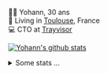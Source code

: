 <p>
  👨🏻 <bold>Yohann</bold>, 30 ans<br/>
  💼 Living in <a href="https://www.google.com/maps?q=toulouse">Toulouse</a>, France<br/>
  💻 CTO at <a href="https://trayvisor.com/">Trayvisor</a><br/>
</p>

<a href="https://github.com/anuraghazra/github-readme-stats"><img align="center" src="https://github-readme-stats-dviw-8taegaswk-yohann84ls-projects.vercel.app//api?username=yohann84L&show_icons=true&include_all_commits=true" alt="Yohann's github stats" /> </a>


<details>
  <summary>Some stats ...</summary><br/>
  

<!--START_SECTION:waka-->
![Code Time](http://img.shields.io/badge/Code%20Time-1%2C241%20hrs%201%20min-blue)

![Profile Views](http://img.shields.io/badge/Profile%20Views-0-blue)

**🐱 My GitHub Data** 

> 📦 441.0 kB Used in GitHub's Storage 
 > 
> 🏆 413 Contributions in the Year 2025
 > 
> 🚫 Not Opted to Hire
 > 
> 📜 26 Public Repositories 
 > 
> 🔑 21 Private Repositories 
 > 
**I'm an Early 🐤** 

```text
🌞 Morning                23606 commits       ████████░░░░░░░░░░░░░░░░░   30.00 % 
🌆 Daytime                45303 commits       ██████████████░░░░░░░░░░░   57.57 % 
🌃 Evening                9638 commits        ███░░░░░░░░░░░░░░░░░░░░░░   12.25 % 
🌙 Night                  142 commits         ░░░░░░░░░░░░░░░░░░░░░░░░░   00.18 % 
```
📅 **I'm Most Productive on Wednesday** 

```text
Monday                   14981 commits       █████░░░░░░░░░░░░░░░░░░░░   19.04 % 
Tuesday                  14713 commits       █████░░░░░░░░░░░░░░░░░░░░   18.70 % 
Wednesday                16282 commits       █████░░░░░░░░░░░░░░░░░░░░   20.69 % 
Thursday                 15921 commits       █████░░░░░░░░░░░░░░░░░░░░   20.23 % 
Friday                   15273 commits       █████░░░░░░░░░░░░░░░░░░░░   19.41 % 
Saturday                 542 commits         ░░░░░░░░░░░░░░░░░░░░░░░░░   00.69 % 
Sunday                   977 commits         ░░░░░░░░░░░░░░░░░░░░░░░░░   01.24 % 
```


📊 **This Week I Spent My Time On** 

```text
🕑︎ Time Zone: Europe/Paris

💬 Programming Languages: 
Image (svg)              6 hrs 11 mins       ███████████████████████░░   91.20 % 
Other                    30 mins             ██░░░░░░░░░░░░░░░░░░░░░░░   07.59 % 
JSON                     4 mins              ░░░░░░░░░░░░░░░░░░░░░░░░░   01.14 % 
Python                   0 secs              ░░░░░░░░░░░░░░░░░░░░░░░░░   00.06 % 

🔥 Editors: 
Figma                    5 hrs 30 mins       ████████████████████░░░░░   81.10 % 
Zed                      1 hr 12 mins        ████░░░░░░░░░░░░░░░░░░░░░   17.70 % 
Cursor                   4 mins              ░░░░░░░░░░░░░░░░░░░░░░░░░   01.20 % 

💻 Operating System: 
Mac                      6 hrs 47 mins       █████████████████████████   100.00 % 
```

**I Mostly Code in Python** 

```text
Python                   25 repos            █████████████░░░░░░░░░░░░   53.19 % 
Jupyter Notebook         4 repos             ██░░░░░░░░░░░░░░░░░░░░░░░   08.51 % 
JavaScript               3 repos             ██░░░░░░░░░░░░░░░░░░░░░░░   06.38 % 
HTML                     2 repos             █░░░░░░░░░░░░░░░░░░░░░░░░   04.26 % 
Shell                    1 repo              █░░░░░░░░░░░░░░░░░░░░░░░░   02.13 % 
```




 Last Updated on 27/05/2025 00:40:52 UTC
<!--END_SECTION:waka-->
